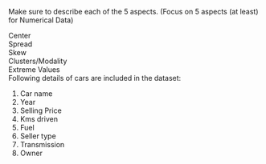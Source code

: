 Make sure to describe each of the 5 aspects. (Focus on 5 aspects (at least) for Numerical Data)

Center  
Spread  
Skew  
Clusters/Modality  
Extreme Values  
Following details of cars are included in the dataset:
1) Car name
2) Year
3) Selling Price
4) Kms driven
5) Fuel
6) Seller type
7) Transmission
8) Owner
